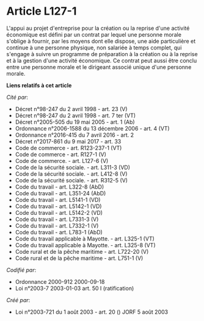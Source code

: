 # Article L127-1

L'appui au projet d'entreprise pour la création ou la reprise d'une activité économique est défini par un contrat par lequel
une personne morale s'oblige à fournir, par les moyens dont elle dispose, une aide particulière et continue à une personne
physique, non salariée à temps complet, qui s'engage à suivre un programme de préparation à la création ou à la reprise et à
la gestion d'une activité économique. Ce contrat peut aussi être conclu entre une personne morale et le dirigeant associé
unique d'une personne morale.

**Liens relatifs à cet article**

_Cité par_:

  - Décret n°98-247 du 2 avril 1998 - art. 23 (V)
  - Décret n°98-247 du 2 avril 1998 - art. 7 ter (VT)
  - Décret n°2005-505 du 19 mai 2005 - art. 1 (Ab)
  - Ordonnance n°2006-1588 du 13 décembre 2006 - art. 4 (VT)
  - Ordonnance n°2016-415 du 7 avril 2016 - art. 2
  - Décret n°2017-861 du 9 mai 2017 - art. 33
  - Code de commerce - art. R123-237-1 (VT)
  - Code de commerce - art. R127-1 (V)
  - Code de commerce. - art. L127-6 (V)
  - Code de la sécurité sociale. - art. L311-3 (VD)
  - Code de la sécurité sociale. - art. L412-8 (V)
  - Code de la sécurité sociale. - art. R312-5 (V)
  - Code du travail - art. L322-8 (AbD)
  - Code du travail - art. L351-24 (AbD)
  - Code du travail - art. L5141-1 (VD)
  - Code du travail - art. L5142-1 (VD)
  - Code du travail - art. L5142-2 (VD)
  - Code du travail - art. L7331-3 (V)
  - Code du travail - art. L7332-1 (V)
  - Code du travail - art. L783-1 (AbD)
  - Code du travail applicable à Mayotte. - art. L325-1 (VT)
  - Code du travail applicable à Mayotte. - art. L325-8 (VT)
  - Code rural et de la pêche maritime - art. L722-20 (V)
  - Code rural et de la pêche maritime - art. L751-1 (V)

_Codifié par_:

  - Ordonnance 2000-912 2000-09-18
  - Loi n°2003-7 2003-01-03 art. 50 I (ratification)

_Créé par_:

  - Loi n°2003-721 du 1 août 2003 - art. 20 () JORF 5 août 2003
